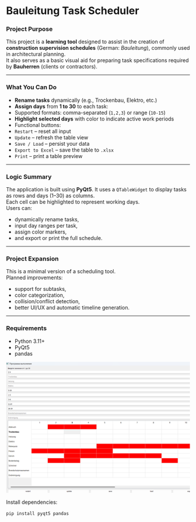 # Bauleitung Task Scheduler

###  Project Purpose

This project is a **learning tool** designed to assist in the creation of **construction supervision schedules** (German: *Bauleitung*), commonly used in architectural planning.  
It also serves as a basic visual aid for preparing task specifications required by **Bauherren** (clients or contractors).

---

###  What You Can Do

-  **Rename tasks** dynamically (e.g., Trockenbau, Elektro, etc.)
-  **Assign days** from **1 to 30** to each task:
  - Supported formats: comma-separated (`1,2,3`) or range (`10-15`)
-  **Highlight selected days** with color to indicate active work periods
-  Functional buttons:
  - `Restart` – reset all input
  - `Update` – refresh the table view
  - `Save / Load` – persist your data
  - `Export to Excel` – save the table to `.xlsx`
  - `Print` – print a table preview

---

###  Logic Summary

The application is built using **PyQt5**. It uses a `QTableWidget` to display tasks as rows and days (1–30) as columns.  
Each cell can be highlighted to represent working days.  
Users can:
- dynamically rename tasks,
- input day ranges per task,
- assign color markers,
- and export or print the full schedule.

---

###  Project Expansion

This is a minimal version of a scheduling tool.  
Planned improvements:
- support for subtasks,
- color categorization,
- collision/conflict detection,
- better UI/UX and automatic timeline generation.

---

###  Requirements

- Python 3.11+
- PyQt5
- pandas


![Screenshot](images/Scr.png)

Install dependencies:
```bash
pip install pyqt5 pandas

